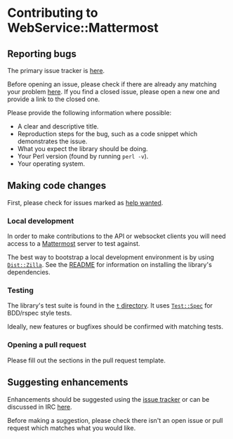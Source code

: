 # Contributing to WebService::Mattermost

## Reporting bugs

The primary issue tracker is [here](https://github.com/n7st/WebService-Mattermost/issues).

Before opening an issue, please check if there are already any matching your
problem [here](https://github.com/n7st/WebService-Mattermost/issues). If you
find a closed issue, please open a new one and provide a link to the closed one.

Please provide the following information where possible:

* A clear and descriptive title.
* Reproduction steps for the bug, such as a code snippet which demonstrates the
  issue.
* What you expect the library should be doing.
* Your Perl version (found by running `perl -v`).
* Your operating system.

## Making code changes

First, please check for issues marked as
[help wanted](https://github.com/n7st/WebService-Mattermost/labels/help-wanted).

### Local development

In order to make contributions to the API or websocket clients you will need
access to a [Mattermost](https://mattermost.com/) server to test against.

The best way to bootstrap a local development environment is by using
[`Dist::Zilla`](http://dzil.org). See the [README](./README.md#Manual) for
information on installing the library's dependencies.

### Testing

The library's test suite is found in the
[`t` directory](https://github.com/n7st/WebService-Mattermost/tree/master/t).
It uses [`Test::Spec`](https://metacpan.org/pod/Test::Spec) for BDD/rspec style
tests.

Ideally, new features or bugfixes should be confirmed with matching tests.

### Opening a pull request

Please fill out the sections in the pull request template.

## Suggesting enhancements

Enhancements should be suggested using the
[issue tracker](https://github.com/n7st/WebService-Mattermost/issues) or can be
discussed in IRC [here](ircs://irc.snoonet.org:+6697/##Mike).

Before making a suggestion, please check there isn't an open issue or pull
request which matches what you would like.

